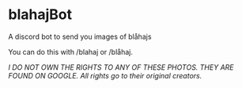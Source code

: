 # blahajBot
A discord bot to send you images of blåhajs

You can do this with /blahaj or /blåhaj. 

*I DO NOT OWN THE RIGHTS TO ANY OF THESE PHOTOS. THEY ARE FOUND ON GOOGLE. All rights go to their original creators.*

